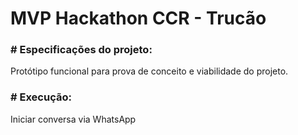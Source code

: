 # MVP Hackathon CCR - Trucão

### # Especificações do projeto:
Protótipo funcional para prova de conceito e viabilidade do projeto.

### # Execução:
Iniciar conversa via WhatsApp
